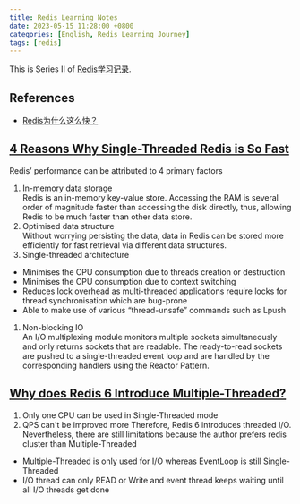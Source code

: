```yaml
---
title: Redis Learning Notes  
date: 2023-05-15 11:28:00 +0800  
categories: [English, Redis Learning Journey]  
tags: [redis]  
---
```

This is Series II of [Redis学习记录](https://www.cnblogs.com/hiver/p/7403979.html).  

## References
+ [Redis为什么这么快？](https://juejin.cn/post/7065842156694405156)

## [4 Reasons Why Single-Threaded Redis is So Fast](https://levelup.gitconnected.com/4-reasons-why-single-threaded-redis-is-so-fast-414e0106f921)
Redis’ performance can be attributed to 4 primary factors
1. In-memory data storage  
Redis is an in-memory key-value store. Accessing the RAM is several order of magnitude faster than accessing the disk directly, thus, allowing Redis to be much faster than other data store.
1. Optimised data structure  
Without worrying persisting the data, data in Redis can be stored more efficiently for fast retrieval via different data structures.
1. Single-threaded architecture
- Minimises the CPU consumption due to threads creation or destruction
- Minimises the CPU consumption due to context switching
- Reduces lock overhead as multi-threaded applications require locks for thread synchronisation which are bug-prone
- Able to make use of various “thread-unsafe” commands such as Lpush
1. Non-blocking IO  
An I/O multiplexing module monitors multiple sockets simultaneously and only returns sockets that are readable. The ready-to-read sockets are pushed to a single-threaded event loop and are handled by the corresponding handlers using the Reactor Pattern.

## [Why does Redis 6 Introduce Multiple-Threaded?](https://www.cnblogs.com/javastack/p/15303036.html)
1. Only one CPU can be used in Single-Threaded mode
1. QPS can't be improved more
Therefore, Redis 6 introduces threaded I/O. Nevertheless, there are still limitations because the author prefers redis cluster than Multiple-Threaded
- Multiple-Threaded is only used for I/O whereas EventLoop is still Single-Threaded
- I/O thread can only READ or Write and event thread keeps waiting until all I/O threads get done